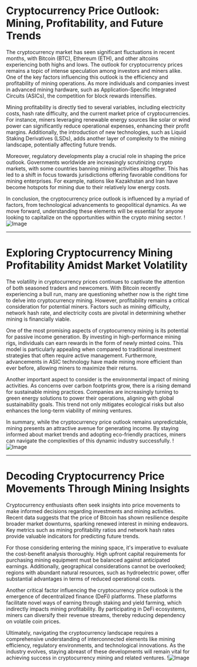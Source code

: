 # Cryptocurrency Price Outlook: Mining, Profitability, and Future Trends

The cryptocurrency market has seen significant fluctuations in recent months, with Bitcoin (BTC), Ethereum (ETH), and other altcoins experiencing both highs and lows. The outlook for cryptocurrency prices remains a topic of intense speculation among investors and miners alike. One of the key factors influencing this outlook is the efficiency and profitability of mining operations. As more individuals and companies invest in advanced mining hardware, such as Application-Specific Integrated Circuits (ASICs), the competition for block rewards intensifies.

Mining profitability is directly tied to several variables, including electricity costs, hash rate difficulty, and the current market price of cryptocurrencies. For instance, miners leveraging renewable energy sources like solar or wind power can significantly reduce operational expenses, enhancing their profit margins. Additionally, the introduction of new technologies, such as Liquid Staking Derivatives (LSDs), adds another layer of complexity to the mining landscape, potentially affecting future trends.

Moreover, regulatory developments play a crucial role in shaping the price outlook. Governments worldwide are increasingly scrutinizing crypto markets, with some countries banning mining activities altogether. This has led to a shift in focus towards jurisdictions offering favorable conditions for mining enterprises. For example, nations like Kazakhstan and Iran have become hotspots for mining due to their relatively low energy costs.

In conclusion, the cryptocurrency price outlook is influenced by a myriad of factors, from technological advancements to geopolitical dynamics. As we move forward, understanding these elements will be essential for anyone looking to capitalize on the opportunities within the crypto mining sector. !![Image](https://github.com/user-attachments/assets/b6e7b7a2-655e-4d44-8baa-20c566a3cb65)

---

# Exploring Cryptocurrency Mining Profitability Amidst Market Volatility

The volatility in cryptocurrency prices continues to captivate the attention of both seasoned traders and newcomers. With Bitcoin recently experiencing a bull run, many are questioning whether now is the right time to delve into cryptocurrency mining. However, profitability remains a critical consideration for potential miners. Factors such as mining difficulty, network hash rate, and electricity costs are pivotal in determining whether mining is financially viable.

One of the most promising aspects of cryptocurrency mining is its potential for passive income generation. By investing in high-performance mining rigs, individuals can earn rewards in the form of newly minted coins. This model is particularly appealing when compared to traditional investment strategies that often require active management. Furthermore, advancements in ASIC technology have made mining more efficient than ever before, allowing miners to maximize their returns.

Another important aspect to consider is the environmental impact of mining activities. As concerns over carbon footprints grow, there is a rising demand for sustainable mining practices. Companies are increasingly turning to green energy solutions to power their operations, aligning with global sustainability goals. This trend not only mitigates ecological risks but also enhances the long-term viability of mining ventures.

In summary, while the cryptocurrency price outlook remains unpredictable, mining presents an attractive avenue for generating income. By staying informed about market trends and adopting eco-friendly practices, miners can navigate the complexities of this dynamic industry successfully. !![Image](https://github.com/user-attachments/assets/b6e7b7a2-655e-4d44-8baa-20c566a3cb65)

---

# Decoding Cryptocurrency Price Movements Through Mining Insights

Cryptocurrency enthusiasts often seek insights into price movements to make informed decisions regarding investments and mining activities. Recent data suggests that the price of Bitcoin has shown resilience despite broader market downturns, sparking renewed interest in mining endeavors. Key metrics such as mining profitability ratios and network hash rates provide valuable indicators for predicting future trends.

For those considering entering the mining space, it's imperative to evaluate the cost-benefit analysis thoroughly. High upfront capital requirements for purchasing mining equipment must be balanced against anticipated earnings. Additionally, geographical considerations cannot be overlooked; regions with abundant natural resources, such as hydroelectric power, offer substantial advantages in terms of reduced operational costs.

Another critical factor influencing the cryptocurrency price outlook is the emergence of decentralized finance (DeFi) platforms. These platforms facilitate novel ways of earning through staking and yield farming, which indirectly impacts mining profitability. By participating in DeFi ecosystems, miners can diversify their revenue streams, thereby reducing dependency on volatile coin prices.

Ultimately, navigating the cryptocurrency landscape requires a comprehensive understanding of interconnected elements like mining efficiency, regulatory environments, and technological innovations. As the industry evolves, staying abreast of these developments will remain vital for achieving success in cryptocurrency mining and related ventures. !![Image](https://github.com/user-attachments/assets/b6e7b7a2-655e-4d44-8baa-20c566a3cb65)